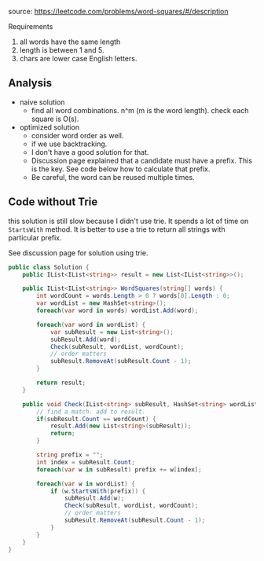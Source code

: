 source: https://leetcode.com/problems/word-squares/#/description

Requirements

1. all words have the same length
2. length is between 1 and 5.
3. chars are lower case English letters.

## Analysis
* naive solution
  * find all word combinations. n^m (m is the word length). check each square is O(s).
* optimized solution
  * consider word order as well.
  * if we use backtracking. 
  * I don't have a good solution for that.
  * Discussion page explained that a candidate must have a prefix. This is the key. See code below how to calculate that prefix.
  * Be careful, the word can be reused multiple times.

## Code without Trie
this solution is still slow because I didn't use trie. It spends a lot of time on `StartsWith` method. 
It is better to use a trie to return all strings with particular prefix.

See discussion page for solution using trie.

```c#
public class Solution {
	public IList<IList<string>> result = new List<IList<string>>();

    public IList<IList<string>> WordSquares(string[] words) {
    	int wordCount = words.Length > 0 ? words[0].Length : 0;
    	var wordList = new HashSet<string>();
    	foreach(var word in words) wordList.Add(word);

    	foreach(var word in wordList) {
    		var subResult = new List<string>();
    		subResult.Add(word);
    		Check(subResult, wordList, wordCount);
    		// order matters
    		subResult.RemoveAt(subResult.Count - 1);
    	}

        return result;
    }

    public void Check(IList<string> subResult, HashSet<string> wordList, int wordCount) {
    	// find a match. add to result.
    	if(subResult.Count == wordCount) {
    		result.Add(new List<string>(subResult));
    		return;
    	}

    	string prefix = "";
    	int index = subResult.Count;
    	foreach(var w in subResult) prefix += w[index];

    	foreach(var w in wordList) {
    		if (w.StartsWith(prefix)) {
    			subResult.Add(w);
    			Check(subResult, wordList, wordCount);
    			// order matters
    			subResult.RemoveAt(subResult.Count - 1);
    		}
    	}
    }
}
```
